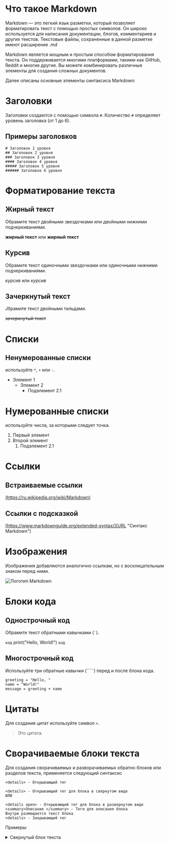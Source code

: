 # Что такое Markdown

Markdown — это легкий язык разметки, который позволяет форматировать текст с помощью простых символов. 
Он широко используется для написания документации, блогов, комментариев и других текстов.
Текстовые файлы, сохраненные в данной разметке имеют расширение *.md*

Markdown является мощным и простым способом форматирования текста. 
Он поддерживается многими платформами, такими как GitHub, Reddit и многие другие. 
Вы можете комбинировать различные элементы для создания сложных документов.

Далее описаны основные элементы синтаксиса Markdown:

# Заголовки

Заголовки создаются с помощью символа `#`. Количество `#` определяет уровень заголовка (от 1 до 6).

## Примеры заголовков

```
# Заголовок 1 уровня
## Заголовок 2 уровня
### Заголовок 3 уровня
#### Заголовок 4 уровня
##### Заголовок 5 уровня
###### Заголовок 6 уровня
```               
                
# Форматирование текста

## Жирный текст
Обрамите текст двойными звездочками или двойными нижними подчеркиваниями.
 
**жирный текст** или __жирный текст__
                
## Курсив

Обрамите текст одиночными звездочками или одиночными нижними подчеркиваниями.
 
*курсив* или _курсив_                
                
## Зачеркнутый текст

Jбрамите текст двойными тильдами.
 
~~зачеркнутый текст~~

# Списки

## Ненумерованные списки
используйте `*`, `+` или `-`.

- Элемент 1
  - Элемент 2
    - Подэлемент 2.1
                
# Нумерованные списки
используйте числа, за которыми следует точка.

 
1. Первый элемент
  2. Второй элемент
     1. Подэлемент 2.1
                
# Ссылки
## Встраиваемые ссылки
 
[(https://ru.wikipedia.org/wiki/Markdown)](URL)                  
                
## Ссылки с подсказкой
                    
[https://www.markdownguide.org/extended-syntax/](URL "Синтакс Markdown")

                
# Изображения
Изображения добавляются аналогично ссылкам, но с восклицательным знаком перед ними.
 
![Логотип Markdown](https://en.wikipedia.org/wiki/Markdown#/media/File:Markdown-mark.svg)
                
# Блоки кода

## Однострочный код

Обрамите текст обратными кавычками (`` ` ``).
 
`код`
print("Hello, World!")
`код`
                
## Многострочный код

Используйте три обратные кавычки (`````) перед и после блока кода.

```
greeting = "Hello, "
name = "World!"
message = greeting + name
```
                
# Цитаты

Для создания цитат используйте символ `>`.

> Это цитата.
 
# Сворачиваемые блоки текста

Для создания сворачиваемых и разворачиваемых обратно блоков или разделов текста, применяется следующий синтаксис

```
<details> - Открывающий тег

<details> - Открывающий тег для блока в свернутом виде
ИЛИ

<details open> - Открывающий тег для блока в развернутом виде
<summary>Описание </summary> - Теги для описания блока
Внутри размещается текст блока
<details> - Закрывающий тег
```
Примеры:

<details>
<summary> Свернутый блок текста </summary>
Текст блока
<details>


<details>
<summary> Развернутый блок текста </summary>
Текст блока
<details>
                     
# Горизонтальная линия

Для создания горизонтальной линии используйте три или более дефиса, звездочки или нижних подчеркиваний.

---
                
# Таблицы
Таблицы создаются с использованием вертикальных черт (|) и дефисов (-) для разделения заголовков и строк.
 
| Заголовок 1 | Заголовок 2 |
|-------------|-------------|
| Ячейка 1    | Ячейка 2    |
| Ячейка 3    | Ячейка 4    |
              
